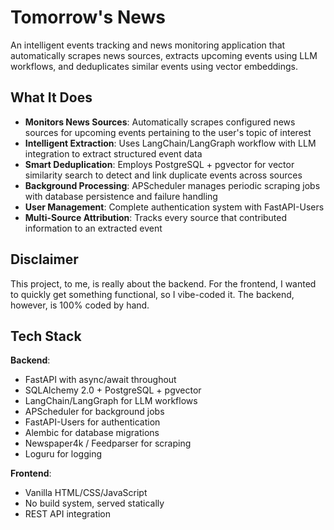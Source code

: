 # Tomorrow's News

An intelligent events tracking and news monitoring application that automatically scrapes news sources, extracts upcoming events using LLM workflows, and deduplicates similar events using vector embeddings.

## What It Does

- **Monitors News Sources**: Automatically scrapes configured news sources for upcoming events pertaining to the user's topic of interest
- **Intelligent Extraction**: Uses LangChain/LangGraph workflow with LLM integration to extract structured event data
- **Smart Deduplication**: Employs PostgreSQL + pgvector for vector similarity search to detect and link duplicate events across sources
- **Background Processing**: APScheduler manages periodic scraping jobs with database persistence and failure handling
- **User Management**: Complete authentication system with FastAPI-Users
- **Multi-Source Attribution**: Tracks every source that contributed information to an extracted event

## Disclaimer

This project, to me, is really about the backend. For the frontend, I wanted to quickly get something functional, so I vibe-coded it. The backend, however, is 100% coded by hand.

## Tech Stack

**Backend**:
- FastAPI with async/await throughout
- SQLAlchemy 2.0 + PostgreSQL + pgvector
- LangChain/LangGraph for LLM workflows
- APScheduler for background jobs
- FastAPI-Users for authentication
- Alembic for database migrations
- Newspaper4k / Feedparser for scraping
- Loguru for logging

**Frontend**:
- Vanilla HTML/CSS/JavaScript
- No build system, served statically
- REST API integration

